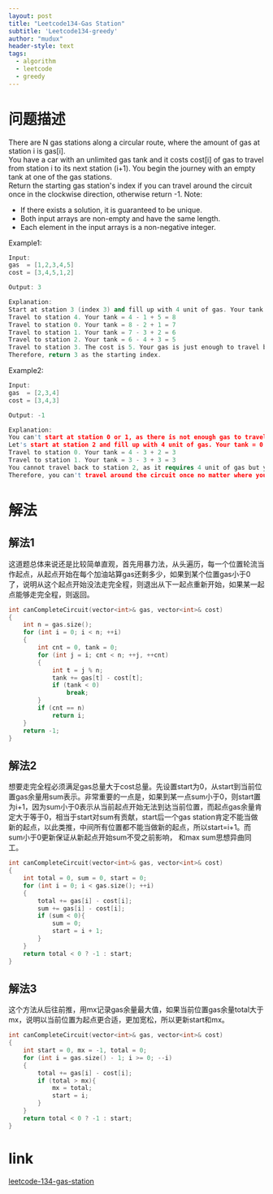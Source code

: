 ```yaml
---
layout: post
title: "Leetcode134-Gas Station"
subtitle: 'Leetcode134-greedy'
author: "mudux"
header-style: text
tags:
  - algorithm
  - leetcode
  - greedy
---
```


# 问题描述
There are N gas stations along a circular route, where the amount of gas at station i is gas[i].  
You have a car with an unlimited gas tank and it costs cost[i] of gas to travel from station i to its next station (i+1). You begin the journey with an empty tank at one of the gas stations.  
Return the starting gas station's index if you can travel around the circuit once in the clockwise direction, otherwise return -1.
Note:
- If there exists a solution, it is guaranteed to be unique.
- Both input arrays are non-empty and have the same length.
- Each element in the input arrays is a non-negative integer.

Example1:
```c++
Input: 
gas  = [1,2,3,4,5]
cost = [3,4,5,1,2]

Output: 3

Explanation:
Start at station 3 (index 3) and fill up with 4 unit of gas. Your tank = 0 + 4 = 4
Travel to station 4. Your tank = 4 - 1 + 5 = 8
Travel to station 0. Your tank = 8 - 2 + 1 = 7
Travel to station 1. Your tank = 7 - 3 + 2 = 6
Travel to station 2. Your tank = 6 - 4 + 3 = 5
Travel to station 3. The cost is 5. Your gas is just enough to travel back to station 3.
Therefore, return 3 as the starting index.
```

Example2:
```c++
Input: 
gas  = [2,3,4]
cost = [3,4,3]

Output: -1

Explanation:
You can't start at station 0 or 1, as there is not enough gas to travel to the next station.
Let's start at station 2 and fill up with 4 unit of gas. Your tank = 0 + 4 = 4
Travel to station 0. Your tank = 4 - 3 + 2 = 3
Travel to station 1. Your tank = 3 - 3 + 3 = 3
You cannot travel back to station 2, as it requires 4 unit of gas but you only have 3.
Therefore, you can't travel around the circuit once no matter where you start.
```

# 解法
## 解法1
这道题总体来说还是比较简单直观，首先用暴力法，从头遍历，每一个位置轮流当作起点，从起点开始在每个加油站算gas还剩多少，如果到某个位置gas小于0了，说明从这个起点开始没法走完全程，则退出从下一起点重新开始，如果某一起点能够走完全程，则返回。
```c++
int canCompleteCircuit(vector<int>& gas, vector<int>& cost) 
{
	int n = gas.size();
	for (int i = 0; i < n; ++i)	
	{
		int cnt = 0, tank = 0;
		for (int j = i; cnt < n; ++j, ++cnt)
		{
			int t = j % n;
			tank += gas[t] - cost[t];
			if (tank < 0)
				break;
		}
		if (cnt == n)
			return i;
	}
	return -1;
}
```

## 解法2
想要走完全程必须满足gas总量大于cost总量。先设置start为0，从start到当前位置gas余量用sum表示。非常重要的一点是，如果到某一点sum小于0，则start置为i+1，因为sum小于0表示从当前起点开始无法到达当前位置，而起点gas余量肯定大于等于0，相当于start对sum有贡献，start后一个gas station肯定不能当做新的起点，以此类推，中间所有位置都不能当做新的起点，所以start=i+1。而sum小于0更新保证从新起点开始sum不受之前影响，
和max sum思想异曲同工。
```c++
int canCompleteCircuit(vector<int>& gas, vector<int>& cost) 
{
	int total = 0, sum = 0, start = 0;
	for (int i = 0; i < gas.size(); ++i)
	{
		total += gas[i] - cost[i];
		sum += gas[i] - cost[i];
		if (sum < 0){
			sum = 0;
			start = i + 1;
		}
	}
	return total < 0 ? -1 : start;
}
```

## 解法3
这个方法从后往前推，用mx记录gas余量最大值，如果当前位置gas余量total大于mx，说明以当前位置为起点更合适，更加宽松，所以更新start和mx。
```c++
int canCompleteCircuit(vector<int>& gas, vector<int>& cost) 
{
	int start = 0, mx = -1, total = 0;
	for (int i = gas.size() - 1; i >= 0; --i)
	{
		total += gas[i] - cost[i];
		if (total > mx){
			mx = total;
			start = i;
		}
	}
	return total < 0 ? -1 : start;
}
```

# link
[leetcode-134-gas-station](https://leetcode.com/problems/gas-station/)